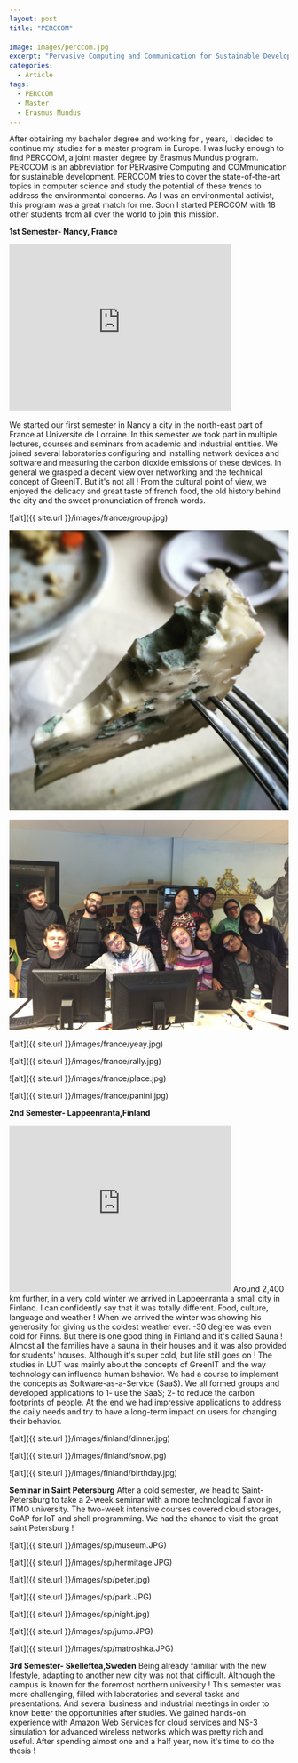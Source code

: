 ```yaml
---
layout: post
title: "PERCCOM"

image: images/perccom.jpg
excerpt: "Pervasive Computing and Communication for Sustainable Development"
categories:
  - Article
tags:
  - PERCCOM
  - Master
  - Erasmus Mundus
---
```


 After obtaining my bachelor degree and working for ,  years, I decided to continue my studies for a master program in Europe. I was lucky enough to find PERCCOM, a joint master degree by Erasmus Mundus program. PERCCOM is an abbreviation for PERvasive Computing and COMmunication for sustainable development. PERCCOM tries to cover the state-of-the-art topics in computer science and study the potential of these trends to address the environmental concerns. As I was an environmental activist, this program was a great match for me. Soon I started PERCCOM with 18 other students from all over the world to join this mission.

 **1st Semester- Nancy, France**
 <iframe src="https://www.google.com/maps/embed?pb=!1m18!1m12!1m3!1d5269.974030782916!2d6.156356329777016!3d48.667491060929024!2m3!1f0!2f0!3f0!3m2!1i1024!2i768!4f13.1!3m3!1m2!1s0x4794a2777ca326cd:0x6a1a9d235b3c7d72!2sFacult%C3%A9+des+Sciences+et+Technologies!5e0!3m2!1sen!2sfr!4v1484951241655" width="400" height="300" frameborder="0" style="border:0" allowfullscreen></iframe>

 We started our first semester in Nancy a city in the north-east part of France at Universite de Lorraine. In this semester we took part in multiple lectures, courses and seminars from academic and industrial entities. We joined several laboratories configuring and installing network devices and software and measuring the carbon dioxide emissions of these devices. In general we grasped a decent view over networking and the technical concept of GreenIT. But it's not all ! From the cultural point of view, we enjoyed the delicacy and great taste of french food, the old history behind the city and the sweet pronunciation of french words.

![alt]({{ site.url }}/images/france/group.jpg)

![alt](/images/france/cheese.jpg)

![alt](/images/france/codecamp.jpg)

![alt]({{ site.url }}/images/france/yeay.jpg)

![alt]({{ site.url }}/images/france/rally.jpg)

![alt]({{ site.url }}/images/france/place.jpg)

![alt]({{ site.url }}/images/france/panini.jpg)




 **2nd Semester- Lappeenranta,Finland**
 <iframe src="https://www.google.com/maps/embed?pb=!1m18!1m12!1m3!1d1930.3494695486343!2d28.09197841586011!3d61.06488178229945!2m3!1f0!2f0!3f0!3m2!1i1024!2i768!4f13.1!3m3!1m2!1s0x469094f4435a9599:0x133e1ee3dcc2a5cd!2sLappeenranta+University+of+Technology!5e0!3m2!1sen!2sfr!4v1484952224230" width="400" height="300" frameborder="0" style="border:0" allowfullscreen></iframe>
 Around 2,400 km further, in a very cold winter we arrived in Lappeenranta a small city in Finland. I can confidently say that it was totally different. Food, culture, language and weather !
 When we arrived the winter was showing his generosity for giving us the coldest weather ever. -30 degree was even cold for Finns. But there is one good thing in Finland and it's called Sauna ! Almost all the families have a sauna in their houses and it was also provided for students' houses. Although it's super cold, but life still goes on !
 The studies in LUT was mainly about the concepts of GreenIT and the way technology can influence human behavior. We had a course to implement the concepts as Software-as-a-Service (SaaS). We all formed groups and developed applications to 1- use the SaaS; 2- to reduce the carbon footprints of people. At the end we had impressive applications to address the daily needs and try to have a long-term impact on users for changing their behavior.

![alt]({{ site.url }}/images/finland/dinner.jpg)

![alt]({{ site.url }}/images/finland/snow.jpg)

![alt]({{ site.url }}/images/finland/birthday.jpg)


 **Seminar in Saint Petersburg**
 After a cold semester, we head to Saint-Petersburg to take a 2-week seminar with a more technological flavor in ITMO university. The two-week intensive courses covered cloud storages, CoAP for IoT and shell programming. We had the chance to visit the great saint Petersburg !

![alt]({{ site.url }}/images/sp/museum.JPG)

![alt]({{ site.url }}/images/sp/hermitage.JPG)

![alt]({{ site.url }}/images/sp/peter.jpg)

![alt]({{ site.url }}/images/sp/park.JPG)

![alt]({{ site.url }}/images/sp/night.jpg)

![alt]({{ site.url }}/images/sp/jump.JPG)

![alt]({{ site.url }}/images/sp/matroshka.JPG)

 **3rd Semester- Skelleftea,Sweden**
Being already familiar with the new lifestyle, adapting to another new city was not that difficult. Although the campus is known for the foremost northern university ! This semester was more challenging, filled with laboratories and several tasks and presentations.  And several business and industrial meetings in order to know better the opportunities after studies.
We gained hands-on experience with Amazon Web Services for cloud services and NS-3 simulation for advanced wireless networks which was pretty rich and useful. 
After spending almost one and a half year, now it's time to do the thesis ! 
